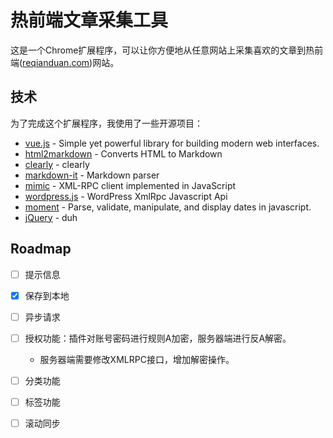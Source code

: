 # 热前端文章采集工具

这是一个Chrome扩展程序，可以让你方便地从任意网站上采集喜欢的文章到热前端([reqianduan.com])网站。

## 技术

为了完成这个扩展程序，我使用了一些开源项目：

* [vue.js] - Simple yet powerful library for building modern web interfaces.
* [html2markdown] - Converts HTML to Markdown
* [clearly] - clearly
* [markdown-it] - Markdown parser
* [mimic] - XML-RPC client implemented in JavaScript
* [wordpress.js] - WordPress XmlRpc Javascript Api
* [moment] - Parse, validate, manipulate, and display dates in javascript.
* [jQuery] - duh

## Roadmap

- [ ] 提示信息
- [x] 保存到本地
- [ ] 异步请求
- [ ] 授权功能：插件对账号密码进行规则A加密，服务器端进行反A解密。
    - 服务器端需要修改XMLRPC接口，增加解密操作。
- [ ] 分类功能
- [ ] 标签功能
- [ ] 滚动同步


[reqianduan.com]: <http://www.reqianduan.com/>
[vue.js]: <https://github.com/vuejs/vue/>
[html2markdown]: <https://github.com/kates/html2markdown>
[clearly]: <https://github.com/fegeeks/clearly>
[markdown-it]: <https://github.com/markdown-it/markdown-it>
[mimic]: <http://mimic-xmlrpc.sourceforge.net/>
[wordpress.js]: <https://github.com/developerworks/wordpress-xmlrpc-javascript-api>
[moment]: <https://github.com/moment/moment/>
[jQuery]: <http://jquery.com>

